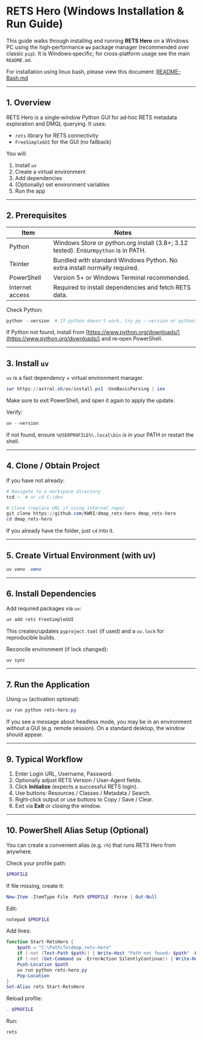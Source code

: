 # RETS Hero (Windows Installation & Run Guide)

This guide walks through installing and running **RETS Hero** on a Windows PC using the high‑performance **`uv`** package manager (recommended over classic `pip`). It is Windows‑specific; for cross‑platform usage see the main `README.md`.

For installation using linux bash, please view this document: [README-Bash.md](https://github.com/KWRI/dmap_rets-hero/blob/main/README-Bash.md)

---

## 1. Overview

RETS Hero is a single‑window Python GUI for ad‑hoc RETS metadata exploration and DMQL querying. It uses:

* `rets` library for RETS connectivity
* `FreeSimpleGUI` for the GUI (no fallback)

You will:

1. Install `uv`
2. Create a virtual environment
3. Add dependencies
4. (Optionally) set environment variables
5. Run the app

---

## 2. Prerequisites


| Item            | Notes                                                                               |
| ----------------- | ------------------------------------------------------------------------------------- |
| Python          | Windows Store or python.org install (3.8+; 3.12 tested). Ensure`python` is in PATH. |
| Tkinter         | Bundled with standard Windows Python. No extra install normally required.           |
| PowerShell      | Version 5+ or Windows Terminal recommended.                                         |
| Internet access | Required to install dependencies and fetch RETS data.                               |

Check Python:

```PowerShell
python --version  # If python doesn't work, try py --version or python3 --version
```

If Python not found, install from [https://www.python.org/downloads/](https://www.python.org/downloads/) and re‑open PowerShell.

---

## 3. Install `uv`

`uv` is a fast dependency + virtual environment manager.

```PowerShell
iwr https://astral.sh/uv/install.ps1 -UseBasicParsing | iex
```
Make sure to exit PowerShell, and open it again to apply the update.

Verify:

```PowerShell
uv --version
```

If not found, ensure `%USERPROFILE%\.local\bin` is in your PATH or restart the shell.

---

## 4. Clone / Obtain Project

If you have not already:

```PowerShell
# Navigate to a workspace directory
tcd ~  # or cd C:\dev

# Clone (replace URL if using internal repo)
git clone https://github.com/KWRI/dmap_rets-hero dmap_rets-hero
cd dmap_rets-hero
```

If you already have the folder, just `cd` into it.

---

## 5. Create Virtual Environment (with uv)

```PowerShell
uv venv .venv
```

---

## 6. Install Dependencies

Add required packages via `uv`:

```PowerShell
uv add rets FreeSimpleGUI
```

This creates/updates `pyproject.toml` (if used) and a `uv.lock` for reproducible builds.

Reconcile environment (if lock changed):

```PowerShell
uv sync
```

---

## 7. Run the Application

Using `uv` (activation optional):

```PowerShell
uv run python rets-hero.py
```

If you see a message about headless mode, you may be in an environment without a GUI (e.g. remote session). On a standard desktop, the window should appear.

---

## 9. Typical Workflow

1. Enter Login URL, Username, Password.
2. Optionally adjust RETS Version / User-Agent fields.
3. Click **Initialize** (expects a successful RETS login).
4. Use buttons: Resources / Classes / Metadata / Search.
5. Right‑click output or use buttons to Copy / Save / Clear.
6. Exit via **Exit** or closing the window.

---

## 10.  PowerShell Alias Setup (Optional)

You can create a convenient alias (e.g. `rh`) that runs RETS Hero from anywhere.

Check your profile path:

```PowerShell
$PROFILE
```

If file missing, create it:

```PowerShell
New-Item -ItemType File -Path $PROFILE -Force | Out-Null
```

Edit:

```PowerShell
notepad $PROFILE
```

Add lines:

```PowerShell
function Start-RetsHero {
	$path = "C:\Path\To\dmap_rets-hero"
	if (-not (Test-Path $path)) { Write-Host "Path not found: $path" -ForegroundColor Red; return }
	if (-not (Get-Command uv -ErrorAction SilentlyContinue)) { Write-Host "uv not installed" -ForegroundColor Yellow; return }
	Push-Location $path
	uv run python rets-hero.py
	Pop-Location
}
Set-Alias rets Start-RetsHero
```

Reload profile:

```PowerShell
. $PROFILE
```

Run:

```PowerShell
rets
```
